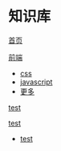 # 知识库

[首页](index.md)

[前端]()

  * [css]()
  * [javascript]()
  * [更多]()
  
[test]()

[test]()

  * [test]()
